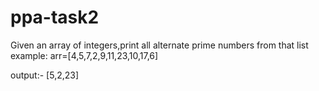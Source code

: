# ppa-task2
Given an array of integers,print all alternate prime numbers from that list
example:
  arr=[4,5,7,2,9,11,23,10,17,6]
  
  output:- [5,2,23]
